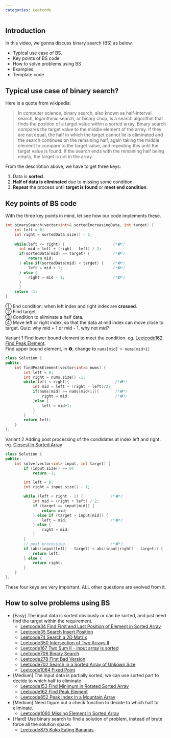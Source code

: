 ```yaml
---
categories: Leetcode
---
```


## Introduction  
In this video, we gonna discuss binary search (BS) as below. 
- Typical use case of BS. 
- Key points of BS code
- How to solve problems using BS
- Examples
- Template code  

## Typical use case of binary search?  
Here is a quote from wikipedia:
> In computer science, binary search, also known as half-interval search, logarithmic search, or binary chop, is a search algorithm that finds the position of a target value within a sorted array. Binary search compares the target value to the middle element of the array. If they are not equal, the half in which the target cannot lie is eliminated and the search continues on the remaining half, again taking the middle element to compare to the target value, and repeating this until the target value is found. If the search ends with the remaining half being empty, the target is not in the array.

From the describtion above, we have to get three keys:
1. Data is **sorted**.
2. **Half of data is eliminated** due to missing some condition.
3. **Repeat** the process until **target is found** or **meet end condition**.  

## Key points of BS code  
With the three key points in mind, let see how our code implements these.

``` cpp
int binarySearch(vector<int>& sortedIncreasingData, int target) {
    int left = 0;
    int right = sortedData.size() - 1;
    
    while(left <= right) {                     /*❶*/
      int mid = left + (right - left) / 2;
      if(sortedData[mid] == target) {          /*❷*/
          return mid;
      } else if(sortedData[mid] < target) {    /*❸*/
          left = mid + 1;                      /*❹*/
      } else {
          right = mid - 1;                     /*❹*/
      }
      }
    return -1;
}
```

① End condition: when left index  and right index are **crossed**.  
② Find target.  
③ Condition to eliminate a half data.  
④ Move left or right index,  so that the data at mid index can move close to target. Quiz: why mid + 1 or mid - 1, why not mid?

Variant 1
Find lower bound element to meet the condition. eg. [Leetcode162 Find Peak Element](https://strstr.io/Leetcode162-Find-Peak-Element/).  
Find upper bound element, in ❷, change to ```nums[mid] > nums[mid+1]```
``` cpp
class Solution {
public:
    int findPeakElement(vector<int>& nums) {
        int left = 0;
        int right = nums.size() -1;
        while(left < right){                    /*❶*/
            int mid = left + (right - left)/2;
            if(nums[mid] >= nums[mid+1]){       /*❷*/
                right = mid;                    /*❷*/
            }else {
                left = mid+1;
            }
        }
        return left;
    }
};
```
Variant 2
Adding post processing of the condidates at index left and right. eg. [Closest In Sorted Array](https://strstr.io/Closest-In-Sorted-Array/)
``` cpp
class Solution {
public:
    int solve(vector<int> input, int target) {
        if (input.size() == 0)
            return -1;

        int left = 0;
        int right = input.size() - 1;

        while (left < right - 1) {            /*❶*/
            int mid = (right + left) / 2;
            if (target == input[mid]) {
                return mid;
            } else if (target > input[mid]) {
                left = mid;                   /*❷*/
            } else {
                right = mid;
            }
        }
        // post processing.                   /*❸*/
        if (abs(input[left] - target) < abs(input[right] - target)) {
            return left;
        } else {
            return right;
        }
    }
};
```

These four keys are very important. ALL other questions are evolved from it.  

## How to solve problems using BS
- [Easy] The input data is sorted obviously or can be sorted, and just need find the target within the requirement.
	- [Leetcode34 Find First and Last Position of Element in Sorted Array](www.strstr.io/)
	- [Leetcode35 Search Insert Position](www.strstr.io/)
	- [Leetcode74 Search a 2D Matrix](www.strstr.io/)
	- [Leetcode350 Intersection of Two Arrays II](www.strstr.io/)
	- [Leetcode167 Two Sum II - Input array is sorted](www.strstr.io/)
	- [Leetcode706 Binary Search](www.strstr.io)
	- [Leetcode278 First Bad Version](www.strstr.io)
	- [Leetcode702 Search in a Sorted Array of Unkown Size](www.strstr.io)  
	- [Leetcode1064 Fixed Point](https://strstr.io/Leetcode1064-Fixed-Point/)
- [Medium] The input data is partially sorted, we can use sorted part to decide to which half to eliminate
	- [Leetcode153 Find Minimum in Rotated Sorted Array](https://strstr.io/Leetcode153-Find-Minimum-in-Rotated-Sorted-Array/)
	- [Leetcode162 Find Peak Element](https://strstr.io/Leetcode162-Find-Peak-Element/)
	- [Leetcode852 Peak Index in a Mountain Array](https://strstr.io/Leetcode162-Find-Peak-Element/)
- [Medium] Need figure out a check function to decide to which half to eliminate.
	- [Leetcode1060 Missing Element in Sorted Array](https://strstr.io/Leetcode1060-Missing-Element-in-Sorted-Array/)
- [Hard] Use binary search to find a solution of problem, instead of brute force all the solution space.
	- [Leetcode875 Koko Eating Bananas](https://strstr.io/Leetcode875-Koko-Eating-Bananas/)
